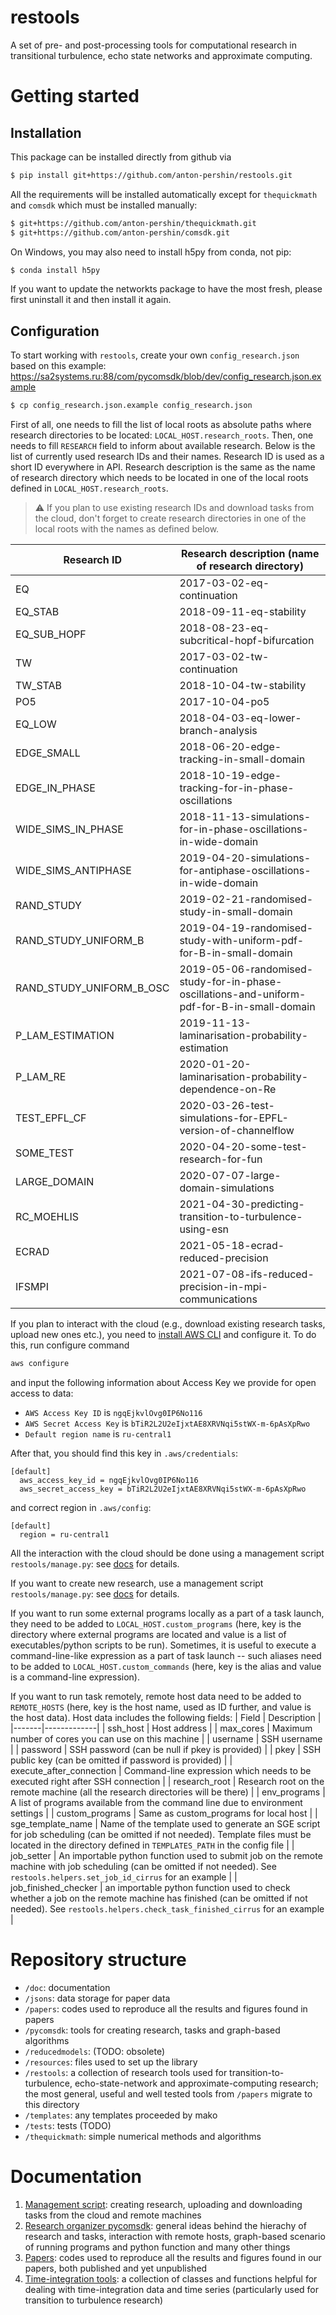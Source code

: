 # restools
A set of pre- and post-processing tools for computational research in transitional turbulence, echo state networks and approximate computing.

# Getting started

## Installation

This package can be installed directly from github via

```bash
$ pip install git+https://github.com/anton-pershin/restools.git
```

All the requirements will be installed automatically except for `thequickmath` and `comsdk` which must be installed manually:
```bash
$ git+https://github.com/anton-pershin/thequickmath.git
$ git+https://github.com/anton-pershin/comsdk.git
```

On Windows, you may also need to install h5py from conda, not pip:
```bash
$ conda install h5py
```

If you want to update the networkts package to have the most fresh, please first uninstall it and then install it again.

## Configuration

To start working with `restools`, create your own `config_research.json` based on this example: https://sa2systems.ru:88/com/pycomsdk/blob/dev/config_research.json.example
```bash
$ cp config_research.json.example config_research.json
```
First of all, one needs to fill the list of local roots as absolute paths where research directories to be located: `LOCAL_HOST.research_roots`. Then, one needs to fill `RESEARCH` field to inform about available research. Below is the list of currently used research IDs and their names. Research ID is used as a short ID everywhere in API. Research description is the same as the name of research directory which needs to be located in one of the local roots defined in `LOCAL_HOST.research_roots`.

> :warning: If you plan to use existing research IDs and download tasks from the cloud, don't forget to create research directories in one of the local roots with the names as defined below. 

| Research ID | Research description (name of research directory) |
|-------------|---------------------------------------------------|
| EQ | 2017-03-02-eq-continuation
| EQ_STAB | 2018-09-11-eq-stability
| EQ_SUB_HOPF | 2018-08-23-eq-subcritical-hopf-bifurcation
| TW | 2017-03-02-tw-continuation
| TW_STAB | 2018-10-04-tw-stability
| PO5 | 2017-10-04-po5
| EQ_LOW | 2018-04-03-eq-lower-branch-analysis
| EDGE_SMALL | 2018-06-20-edge-tracking-in-small-domain
| EDGE_IN_PHASE | 2018-10-19-edge-tracking-for-in-phase-oscillations
| WIDE_SIMS_IN_PHASE | 2018-11-13-simulations-for-in-phase-oscillations-in-wide-domain
| WIDE_SIMS_ANTIPHASE | 2019-04-20-simulations-for-antiphase-oscillations-in-wide-domain
| RAND_STUDY | 2019-02-21-randomised-study-in-small-domain
| RAND_STUDY_UNIFORM_B | 2019-04-19-randomised-study-with-uniform-pdf-for-B-in-small-domain
| RAND_STUDY_UNIFORM_B_OSC | 2019-05-06-randomised-study-for-in-phase-oscillations-and-uniform-pdf-for-B-in-small-domain
| P_LAM_ESTIMATION | 2019-11-13-laminarisation-probability-estimation
| P_LAM_RE | 2020-01-20-laminarisation-probability-dependence-on-Re
| TEST_EPFL_CF | 2020-03-26-test-simulations-for-EPFL-version-of-channelflow
| SOME_TEST | 2020-04-20-some-test-research-for-fun
| LARGE_DOMAIN | 2020-07-07-large-domain-simulations
| RC_MOEHLIS | 2021-04-30-predicting-transition-to-turbulence-using-esn
| ECRAD | 2021-05-18-ecrad-reduced-precision
| IFSMPI | 2021-07-08-ifs-reduced-precision-in-mpi-communications

If you plan to interact with the cloud (e.g., download existing research tasks, upload new ones etc.), you need to [install AWS CLI](https://docs.aws.amazon.com/cli/latest/userguide/getting-started-install.html) and configure it. To do this, run configure command
```bash
aws configure
```
and input the following information about Access Key we provide for open access to data:
* `AWS Access Key ID` is `ngqEjkvlOvg0IP6No116`
* `AWS Secret Access Key` is `bTiR2L2U2eIjxtAE8XRVNqi5stWX-m-6pAsXpRwo`
* `Default region name` is `ru-central1` 

After that, you should find this key in `.aws/credentials`:
```
[default]
  aws_access_key_id = ngqEjkvlOvg0IP6No116
  aws_secret_access_key = bTiR2L2U2eIjxtAE8XRVNqi5stWX-m-6pAsXpRwo
```
and correct region in `.aws/config`:
```
[default]
  region = ru-central1
```

All the interaction with the cloud should be done using a management script `restools/manage.py`: see [docs](/doc/manage.md) for details. 

If you want to create new research, use a management script `restools/manage.py`: see [docs](/doc/manage.md) for details.

If you want to run some external programs locally as a part of a task launch, they need to be added to `LOCAL_HOST.custom_programs` (here, key is the directory where external programs are located and value is a list of executables/python scripts to be run). Sometimes, it is useful to execute a command-line-like expression as a part of task launch -- such aliases need to be added to `LOCAL_HOST.custom_commands` (here, key is the alias and value is a command-line expression).

If you want to run task remotely, remote host data need to be added to `REMOTE_HOSTS` (here, key is the host name, used as ID further, and value is the host data). Host data includes the following fields:
| Field | Description |
|-------|-------------|
| ssh_host | Host address |
| max_cores | Maximum number of cores you can use on this machine |
| username | SSH username |
| password | SSH password (can be null if pkey is provided) |
| pkey | SSH public key (can be omitted if password is provided) |
| execute_after_connection | Command-line expression which needs to be executed right after SSH connection |
| research_root | Research root on the remote machine (all the research directories will be there) |
| env_programs | A list of programs available from the command line due to environment settings |
| custom_programs | Same as custom_programs for local host |
| sge_template_name | Name of the template used to generate an SGE script for job scheduling (can be omitted if not needed). Template files must be located in the directory defined in `TEMPLATES_PATH` in the config file | 
| job_setter | An importable python function used to submit job on the remote machine with job scheduling (can be omitted if not needed). See `restools.helpers.set_job_id_cirrus` for an example |
| job_finished_checker | an importable python function used to check whether a job on the remote machine has finished (can be omitted if not needed). See `restools.helpers.check_task_finished_cirrus` for an example |

# Repository structure

* `/doc`: documentation
* `/jsons`: data storage for paper data 
* `/papers`: codes used to reproduce all the results and figures found in papers
* `/pycomsdk`: tools for creating research, tasks and graph-based algorithms
* `/reducedmodels`:  (TODO: obsolete)
* `/resources`: files used to set up the library
* `/restools`: a collection of research tools used for transition-to-turbulence, echo-state-network and approximate-computing research; the most general, useful and well tested tools from `/papers` migrate to this directory 
* `/templates`: any templates proceeded by mako
* `/tests`: tests (TODO)
* `/thequickmath`: simple numerical methods and algorithms

# Documentation

1. [Management script](/doc/manage.md): creating research, uploading and downloading tasks from the cloud and remote machines
2. [Research organizer pycomsdk](/doc/pycomsdk.md): general ideas behind the hierachy of research and tasks, interaction with remote hosts, graph-based scenario of running programs and python function and many other things
3. [Papers](/doc/papers.md): codes used to reproduce all the results and figures found in our papers, both published and yet unpublished
4. [Time-integration tools](doc/time_integr_tools.md): a collection of classes and functions helpful for dealing with time-integration data and time series (particularly used for transition to turbulence research)
